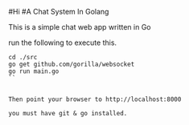 #Hi
#A Chat System In Golang

This is a simple chat web app written in Go

run the following to execute this.

```
cd ./src
go get github.com/gorilla/websocket
go run main.go
``


Then point your browser to http://localhost:8000

you must have git & go installed. 
